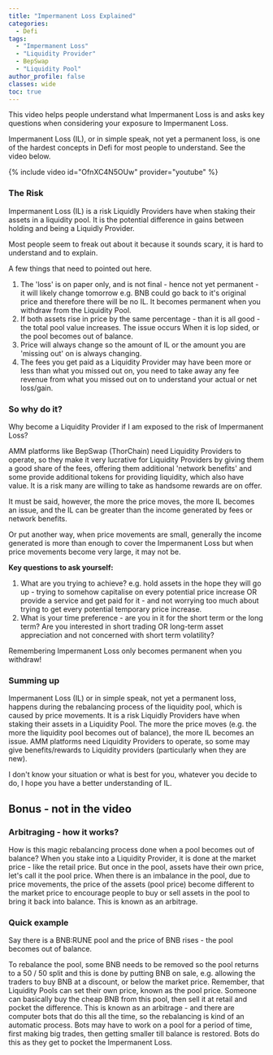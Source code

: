 ```yaml
---
title: "Impermanent Loss Explained"
categories:
  - Defi
tags:
  - "Impermanent Loss"
  - "Liquidity Provider"
  - BepSwap
  - "Liquidity Pool"
author_profile: false
classes: wide
toc: true
---
```

This video helps people understand what Impermanent Loss is and asks key questions when considering your exposure to Impermanent Loss.

Impermanent Loss (IL), or in simple speak, not yet a permanent loss, is one of the hardest concepts in Defi for most people to understand.  See the video below.

{% include video id="OfnXC4N5OUw" provider="youtube" %}

### The Risk
Impermanent Loss (IL) is a risk Liquidly Providers have when staking their assets in a liquidity pool. It is the potential difference in gains between holding and being a Liquidly Provider. 

Most people seem to freak out about it because it sounds scary, it is hard to understand and to explain.

A few things that need to pointed out here.
1. The 'loss' is on paper only, and is not final - hence not yet permanent - it will likely change tomorrow e.g. BNB could go back to it's original price and therefore there will be no IL. It becomes permanent when you withdraw from the Liquidity Pool.
2. If both assets rise in price by the same percentage - than it is all good - the total pool value increases. The issue occurs When it is lop sided, or the pool becomes out of balance.
3. Price will always change so the amount of IL or the amount you are 'missing out' on is always changing. 
4. The fees you get paid as a Liquidity Provider may have been more or less than what you missed out on, you need to take away any fee revenue from what you missed out on to understand your actual or net loss/gain. 

### So why do it? 
Why become a Liquidity Provider if I am exposed to the risk of Impermanent Loss?

AMM platforms like BepSwap (ThorChain) need Liquidity Providers to operate, so they make it very lucrative for Liquidity Providers by giving them a good share of the fees, offering them additional 'network benefits' and some provide additional tokens for providing liquidity, which also have value. 
It is a risk many are willing to take as handsome rewards are on offer. 

It must be said, however, the more the price moves, the more IL becomes an issue, and the IL can be greater than the income generated by fees or network benefits.

Or put another way, when price movements are small, generally the income generated is more than enough to cover the Impermanent Loss but when price movements become very large, it may not be. 

**Key questions to ask yourself:**
1. What are you trying to achieve? e.g. hold assets in the hope they will go up - trying to somehow capitalise on every potential price increase OR provide a service and get paid for it - and not worrying too much about trying to get every potential temporary price increase.
2. What is your time preference - are you in it for the short term or the long term? Are you interested in short trading OR long-term asset appreciation and not concerned with short term volatility?

Remembering Impermanent Loss only becomes permanent when you withdraw! 

### Summing up 
Impermanent Loss (IL) or in simple speak, not yet a permanent loss, happens during the rebalancing process of the liquidity pool, which is caused by price movements. 
It is a risk Liquidly Providers have when staking their assets in a Liquidity Pool. 
The more the price moves (e.g. the more the liquidity pool becomes out of balance), the more IL becomes an issue. 
AMM platforms need Liquidity Providers to operate, so some may give benefits/rewards to Liquidity providers (particularly when they are new).

I don't know your situation or what is best for you, whatever you decide to do, I hope you have a better understanding of IL.


## Bonus - not in the video
### Arbitraging - how it works?
How is this magic rebalancing process done when a pool becomes out of balance?
When you stake into a Liquidity Provider, it is done at the market price - like the retail price. But once in the pool, assets have their own price, let's call it the pool price.
When there is an imbalance in the pool, due to price movements, the price of the assets (pool price) become different to the market price to encourage people to buy or sell assets in the pool to bring it back into balance. This is known as an arbitrage.


### Quick example
Say there is a BNB:RUNE pool and the price of BNB rises - the pool becomes out of balance. 

To rebalance the pool, some BNB needs to be removed so the pool returns to a 50 / 50 split and this is done by putting BNB on sale, e.g. allowing the traders to buy BNB at a discount, or below the market price. Remember, that Liquidity Pools can set their own price, known as the pool price. Someone can basically buy the cheap BNB from this pool, then sell it at retail and pocket the difference. This is known as an arbitrage - and there are computer bots that do this all the time, so the rebalancing is kind of an automatic process. Bots may have to work on a pool for a period of time, first making big trades, then getting smaller till balance is restored. Bots do this as they get to pocket the Impermanent Loss.
